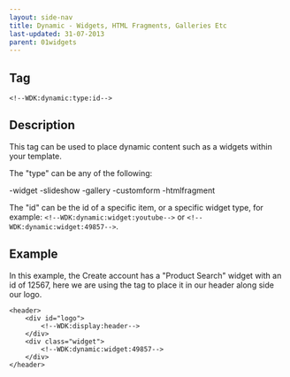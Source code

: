 ```yaml
---
layout: side-nav
title: Dynamic - Widgets, HTML Fragments, Galleries Etc
last-updated: 31-07-2013
parent: 01widgets
---
```


## Tag
`<!--WDK:dynamic:type:id-->`


## Description

This tag can be used to place dynamic content such as a widgets within your template.

The "type" can be any of the following:

-widget
-slideshow
-gallery
-customform
-htmlfragment

The "id" can be the id of a specific item, or a specific widget type, for example: `<!--WDK:dynamic:widget:youtube-->` or `<!--WDK:dynamic:widget:49857-->`.

## Example

In this example, the Create account has a "Product Search" widget with an id of 12567, here we are using the tag to place it in our header along side our logo.

~~~
<header>
	<div id="logo">
		<!--WDK:display:header-->
	</div>
	<div class="widget">
		<!--WDK:dynamic:widget:49857-->
	</div>
</header>
~~~